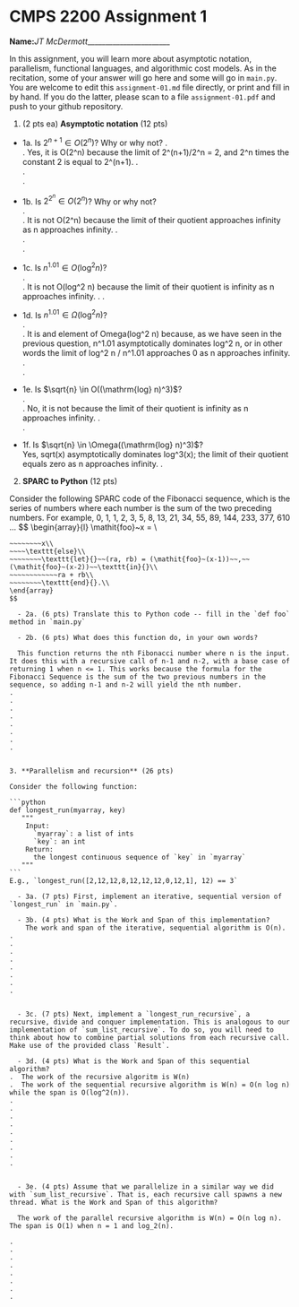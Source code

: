 

# CMPS 2200 Assignment 1

**Name:**_JT McDermott________________________


In this assignment, you will learn more about asymptotic notation, parallelism, functional languages, and algorithmic cost models. As in the recitation, some of your answer will go here and some will go in `main.py`. You are welcome to edit this `assignment-01.md` file directly, or print and fill in by hand. If you do the latter, please scan to a file `assignment-01.pdf` and push to your github repository. 
  
  

1. (2 pts ea) **Asymptotic notation** (12 pts)

  - 1a. Is $2^{n+1} \in O(2^n)$? Why or why not? 
.  
.  Yes, it is O(2^n) because the limit of 2^(n+1)/2^n = 2, and 2^n times the constant 2 is equal to 2^(n+1).
.  
.  
. 
  - 1b. Is $2^{2^n} \in O(2^n)$? Why or why not?     
.  
.  It is not O(2^n) because the limit of their quotient approaches infinity as n approaches infinity.
.  
.  
.  
  - 1c. Is $n^{1.01} \in O(\mathrm{log}^2 n)$?    
.  
.  It is not O(log^2 n) because the limit of their quotient is infinity as n approaches infinity.
.
.  

  - 1d. Is $n^{1.01} \in \Omega(\mathrm{log}^2 n)$?  
.  
.  It is and element of Omega(log^2 n) because, as we have seen in the previous question, n^1.01 asymptotically dominates log^2 n, or in other words the limit of log^2 n / n^1.01 approaches 0 as n approaches infinity.
.  
.  
  - 1e. Is $\sqrt{n} \in O((\mathrm{log} n)^3)$?  
.  
.  No, it is not because the limit of their quotient is infinity as n approaches infinity.
.  
.  
  - 1f. Is $\sqrt{n} \in \Omega((\mathrm{log} n)^3)$?  
  Yes, sqrt(x) asymptotically dominates log^3(x); the limit of their quotient equals zero as n approaches infinity.
.  


2. **SPARC to Python** (12 pts)

Consider the following SPARC code of the Fibonacci sequence, which is the series of numbers where each number is the sum of the two preceding numbers. For example, 0, 1, 1, 2, 3, 5, 8, 13, 21, 34, 55, 89, 144, 233, 377, 610 ... 
$$
\begin{array}{l}
\mathit{foo}~x =   \\
~~~~\texttt{if}{}~~x \le 1~~\texttt{then}{}\\
~~~~~~~~x\\   
~~~~\texttt{else}\\
~~~~~~~~\texttt{let}{}~~(ra, rb) = (\mathit{foo}~(x-1))~~,~~(\mathit{foo}~(x-2))~~\texttt{in}{}\\  
~~~~~~~~~~~~ra + rb\\  
~~~~~~~~\texttt{end}{}.\\
\end{array}
$$ 

  - 2a. (6 pts) Translate this to Python code -- fill in the `def foo` method in `main.py`  

  - 2b. (6 pts) What does this function do, in your own words?  
  
  This function returns the nth Fibonacci number where n is the input. It does this with a recursive call of n-1 and n-2, with a base case of returning 1 when n <= 1. This works because the formula for the Fibonacci Sequence is the sum of the two previous numbers in the sequence, so adding n-1 and n-2 will yield the nth number.
.  
.  
.  
.  
.  
.  
.  
.  
  

3. **Parallelism and recursion** (26 pts)

Consider the following function:  

```python
def longest_run(myarray, key)
   """
    Input:
      `myarray`: a list of ints
      `key`: an int
    Return:
      the longest continuous sequence of `key` in `myarray`
   """
```
E.g., `longest_run([2,12,12,8,12,12,12,0,12,1], 12) == 3`  
 
  - 3a. (7 pts) First, implement an iterative, sequential version of `longest_run` in `main.py`.  

  - 3b. (4 pts) What is the Work and Span of this implementation?  
    The work and span of the iterative, sequential algorithm is O(n).  
.  
.  
.  
.  
.  
.  
.  
.  


  - 3c. (7 pts) Next, implement a `longest_run_recursive`, a recursive, divide and conquer implementation. This is analogous to our implementation of `sum_list_recursive`. To do so, you will need to think about how to combine partial solutions from each recursive call. Make use of the provided class `Result`.   

  - 3d. (4 pts) What is the Work and Span of this sequential algorithm?  
.  The work of the recursive algoritm is W(n) 
.  The work of the sequential recursive algorithm is W(n) = O(n log n) while the span is O(log^2(n)). 
.  
.  
.  
.  
.  
.  
.  
.  
.  


  - 3e. (4 pts) Assume that we parallelize in a similar way we did with `sum_list_recursive`. That is, each recursive call spawns a new thread. What is the Work and Span of this algorithm?  

  The work of the parallel recursive algorithm is W(n) = O(n log n). The span is O(1) when n = 1 and log_2(n).

.  
.  
.  
.  
.  
.  
.  
.  

